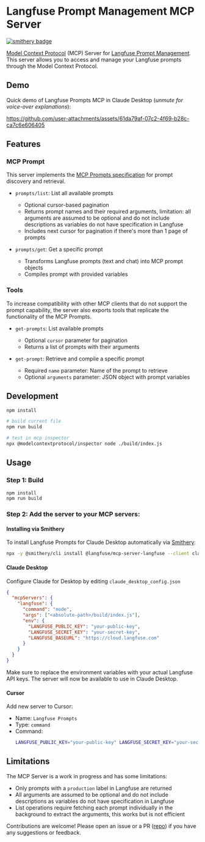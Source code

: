 # Langfuse Prompt Management MCP Server

[![smithery badge](https://smithery.ai/badge/@langfuse/mcp-server-langfuse)](https://smithery.ai/server/@langfuse/mcp-server-langfuse)

[Model Context Protocol](https://github.com/modelcontextprotocol) (MCP) Server for [Langfuse Prompt Management](https://langfuse.com/docs/prompts/get-started). This server allows you to access and manage your Langfuse prompts through the Model Context Protocol.

## Demo

Quick demo of Langfuse Prompts MCP in Claude Desktop (_unmute for voice-over explanations_):

https://github.com/user-attachments/assets/61da79af-07c2-4f69-b28c-ca7c6e606405

## Features

### MCP Prompt

This server implements the [MCP Prompts specification](https://modelcontextprotocol.io/docs/concepts/prompts) for prompt discovery and retrieval.

- `prompts/list`: List all available prompts

  - Optional cursor-based pagination
  - Returns prompt names and their required arguments, limitation: all arguments are assumed to be optional and do not include descriptions as variables do not have specification in Langfuse
  - Includes next cursor for pagination if there's more than 1 page of prompts

- `prompts/get`: Get a specific prompt

  - Transforms Langfuse prompts (text and chat) into MCP prompt objects
  - Compiles prompt with provided variables

### Tools

To increase compatibility with other MCP clients that do not support the prompt capability, the server also exports tools that replicate the functionality of the MCP Prompts.

- `get-prompts`: List available prompts

  - Optional `cursor` parameter for pagination
  - Returns a list of prompts with their arguments

- `get-prompt`: Retrieve and compile a specific prompt
  - Required `name` parameter: Name of the prompt to retrieve
  - Optional `arguments` parameter: JSON object with prompt variables

## Development

```bash
npm install

# build current file
npm run build

# test in mcp inspector
npx @modelcontextprotocol/inspector node ./build/index.js
```

## Usage

### Step 1: Build

```bash
npm install
npm run build
```

### Step 2: Add the server to your MCP servers:

#### Installing via Smithery

To install Langfuse Prompts for Claude Desktop automatically via [Smithery](https://smithery.ai/server/@langfuse/mcp-server-langfuse):

```bash
npx -y @smithery/cli install @langfuse/mcp-server-langfuse --client claude
```

#### Claude Desktop

Configure Claude for Desktop by editing `claude_desktop_config.json`

```json
{
  "mcpServers": {
    "langfuse": {
      "command": "node",
      "args": ["<absolute-path>/build/index.js"],
      "env": {
        "LANGFUSE_PUBLIC_KEY": "your-public-key",
        "LANGFUSE_SECRET_KEY": "your-secret-key",
        "LANGFUSE_BASEURL": "https://cloud.langfuse.com"
      }
    }
  }
}
```

Make sure to replace the environment variables with your actual Langfuse API keys. The server will now be available to use in Claude Desktop.

#### Cursor

Add new server to Cursor:

- Name: `Langfuse Prompts`
- Type: `command`
- Command:
  ```bash
  LANGFUSE_PUBLIC_KEY="your-public-key" LANGFUSE_SECRET_KEY="your-secret-key" LANGFUSE_BASEURL="https://cloud.langfuse.com" node absolute-path/build/index.js
  ```

## Limitations

The MCP Server is a work in progress and has some limitations:

- Only prompts with a `production` label in Langfuse are returned
- All arguments are assumed to be optional and do not include descriptions as variables do not have specification in Langfuse
- List operations require fetching each prompt individually in the background to extract the arguments, this works but is not efficient

Contributions are welcome! Please open an issue or a PR ([repo](https://github.com/langfuse/mcp-server-langfuse)) if you have any suggestions or feedback.
